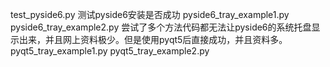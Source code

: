 test_pyside6.py 测试pyside6安装是否成功
pyside6_tray_example1.py
pyside6_tray_example2.py
尝试了多个方法代码都无法让pyside6的系统托盘显示出来，并且网上资料极少。但是使用pyqt5后直接成功，并且资料多。
pyqt5_tray_example1.py
pyqt5_tray_example2.py